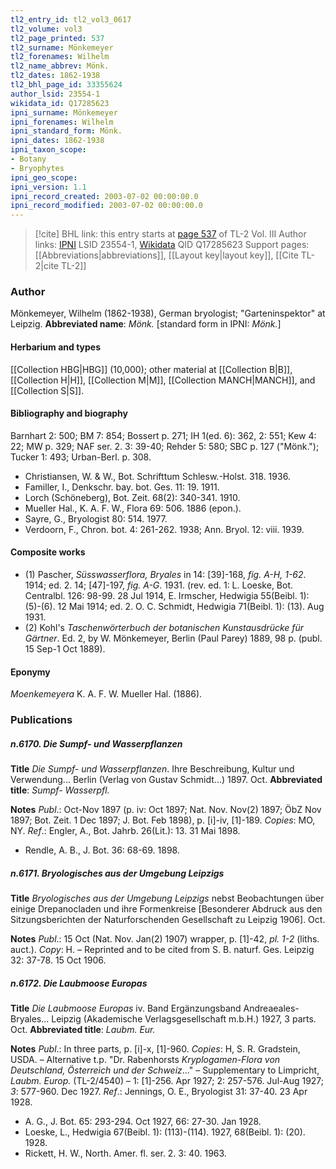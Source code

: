 ```yaml
---
tl2_entry_id: tl2_vol3_0617
tl2_volume: vol3
tl2_page_printed: 537
tl2_surname: Mönkemeyer
tl2_forenames: Wilhelm
tl2_name_abbrev: Mönk.
tl2_dates: 1862-1938
tl2_bhl_page_id: 33355624
author_lsid: 23554-1
wikidata_id: Q17285623
ipni_surname: Mönkemeyer
ipni_forenames: Wilhelm
ipni_standard_form: Mönk.
ipni_dates: 1862-1938
ipni_taxon_scope: 
- Botany
- Bryophytes
ipni_geo_scope: 
ipni_version: 1.1
ipni_record_created: 2003-07-02 00:00:00.0
ipni_record_modified: 2003-07-02 00:00:00.0
---
```


> [!cite] BHL link: this entry starts at [page 537](https://www.biodiversitylibrary.org/page/33355624) of TL-2 Vol. III
> Author links: [IPNI](https://www.ipni.org/a/23554-1) LSID 23554-1, [Wikidata](https://www.wikidata.org/wiki/Q17285623) QID Q17285623
> Support pages: [[Abbreviations|abbreviations]], [[Layout key|layout key]], [[Cite TL-2|cite TL-2]]

### Author

Mönkemeyer, Wilhelm (1862-1938), German bryologist; "Garteninspektor" at Leipzig. 
**Abbreviated name**: *Mönk.* \[standard form in IPNI: *Mönk.*\]

#### Herbarium and types

[[Collection HBG|HBG]] (10,000); other material at [[Collection B|B]], [[Collection H|H]], [[Collection M|M]], [[Collection MANCH|MANCH]], and [[Collection S|S]].

#### Bibliography and biography

Barnhart 2: 500; BM 7: 854; Bossert p. 271; IH 1(ed. 6): 362, 2: 551; Kew 4: 22; MW p. 329; NAF ser. 2. 3: 39-40; Rehder 5: 580; SBC p. 127 ("Mönk."); Tucker 1: 493; Urban-Berl. p. 308.
- Christiansen, W. & W., Bot. Schrifttum Schlesw.-Holst. 318. 1936.
- Familler, I., Denkschr. bay. bot. Ges. 11: 19. 1911.
- Lorch (Schöneberg), Bot. Zeit. 68(2): 340-341. 1910.
- Mueller Hal., K. A. F. W., Flora 69: 506. 1886 (epon.).
- Sayre, G., Bryologist 80: 514. 1977.
- Verdoorn, F., Chron. bot. 4: 261-262. 1938; Ann. Bryol. 12: viii. 1939.

#### Composite works

- (1) Pascher, *Süsswasserflora, Bryales* in 14: \[39\]-168, *fig. A-H, 1-62*. 1914; ed. 2. 14; \[47\]-197, *fig. A-G*. 1931. (rev. ed. 1: L. Loeske, Bot. Centralbl. 126: 98-99. 28 Jul 1914, E. Irmscher, Hedwigia 55(Beibl. 1): (5)-(6). 12 Mai 1914; ed. 2. O. C. Schmidt, Hedwigia 71(Beibl. 1): (13). Aug 1931.
- (2) Kohl's *Taschenwörterbuch der botanischen Kunstausdrücke für Gärtner*. Ed. 2, by W. Mönkemeyer, Berlin (Paul Parey) 1889, 98 p. (publ. 15 Sep-1 Oct 1889).

#### Eponymy

*Moenkemeyera* K. A. F. W. Mueller Hal. (1886).

### Publications

##### n.6170. Die Sumpf- und Wasserpflanzen

**Title**
*Die Sumpf- und Wasserpflanzen*. Ihre Beschreibung, Kultur und Verwendung... Berlin (Verlag von Gustav Schmidt...) 1897. Oct.
**Abbreviated title**: *Sumpf- Wasserpfl.*

**Notes**
*Publ*.: Oct-Nov 1897 (p. iv: Oct 1897; Nat. Nov. Nov(2) 1897; ÖbZ Nov 1897; Bot. Zeit. 1 Dec 1897; J. Bot. Feb 1898), p. \[i\]-iv, \[1\]-189. *Copies*: MO, NY.
*Ref*.: Engler, A., Bot. Jahrb. 26(Lit.): 13. 31 Mai 1898.
- Rendle, A. B., J. Bot. 36: 68-69. 1898.

##### n.6171. Bryologisches aus der Umgebung Leipzigs

**Title**
*Bryologisches aus der Umgebung Leipzigs* nebst Beobachtungen über einige Drepanocladen und ihre Formenkreise \[Besonderer Abdruck aus den Sitzungsberichten der Naturforschenden Gesellschaft zu Leipzig 1906\]. Oct.

**Notes**
*Publ*.: 15 Oct (Nat. Nov. Jan(2) 1907) wrapper, p. \[1\]-42, *pl. 1-2* (liths. auct.). *Copy*: H. – Reprinted and to be cited from S. B. naturf. Ges. Leipzig 32: 37-78. 15 Oct 1906.

##### n.6172. Die Laubmoose Europas

**Title**
*Die Laubmoose Europas* iv. Band Ergänzungsband Andreaeales-Bryales... Leipzig (Akademische Verlagsgesellschaft m.b.H.) 1927, 3 parts. Oct.
**Abbreviated title**: *Laubm. Eur.*

**Notes**
*Publ*.: In three parts, p. \[i\]-x, \[1\]-960. *Copies*: H, S. R. Gradstein, USDA. – Alternative t.p. "Dr. Rabenhorsts *Kryplogamen-Flora von Deutschland, Österreich und der Schweiz*..." – Supplementary to Limpricht, *Laubm. Europ.* (TL-2/4540) – 1: \[1\]-256. Apr 1927; 2: 257-576. Jul-Aug 1927; *3*: 577-960. Dec 1927.
*Ref*.: Jennings, O. E., Bryologist 31: 37-40. 23 Apr 1928.
- A. G., J. Bot. 65: 293-294. Oct 1927, 66: 27-30. Jan 1928.
- Loeske, L., Hedwigia 67(Beibl. 1): (113)-(114). 1927, 68(Beibl. 1): (20). 1928.
- Rickett, H. W., North. Amer. fl. ser. 2. 3: 40. 1963.

